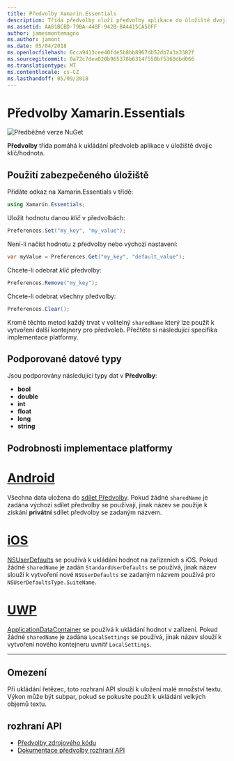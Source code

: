 ```yaml
---
title: Předvolby Xamarin.Essentials
description: Třída předvolby uloží předvolby aplikace do úložiště dvojic klíč/hodnota.
ms.assetid: AA81BCBD-79BA-448F-942B-BA4415CA50FF
author: jamesmontemagno
ms.author: jamont
ms.date: 05/04/2018
ms.openlocfilehash: 6cca9413cee40fde5b8bb8967db52db7a3a3382f
ms.sourcegitcommit: 0a72c7dea020b965378b6314f558bf5360dbd066
ms.translationtype: MT
ms.contentlocale: cs-CZ
ms.lasthandoff: 05/09/2018
---
```

# <a name="xamarinessentials-preferences"></a>Předvolby Xamarin.Essentials

![Předběžné verze NuGet](~/media/shared/pre-release.png)

**Předvolby** třída pomáhá k ukládání předvoleb aplikace v úložiště dvojic klíč/hodnota.

## <a name="using-secure-storage"></a>Použití zabezpečeného úložiště

Přidáte odkaz na Xamarin.Essentials v třídě:

```csharp
using Xamarin.Essentials;
```

Uložit hodnotu danou _klíč_ v předvolbách:

```csharp
Preferences.Set("my_key", "my_value");
```

Není-li načíst hodnotu z předvolby nebo výchozí nastavení:

```csharp
var myValue = Preferences.Get("my_key", "default_value");
```

Chcete-li odebrat _klíč_ předvolby:

```csharp
Preferences.Remove("my_key");
```

Chcete-li odebrat všechny předvolby:

```csharp
Preferences.Clear();
```

Kromě těchto metod každý trvat v volitelný `sharedName` který lze použít k vytvoření další kontejnery pro předvoleb. Přečtěte si následující specifika implementace platformy.

## <a name="supported-data-types"></a>Podporované datové typy

Jsou podporovány následující typy dat v **Předvolby**:

- **bool**
- **double**
- **int**
- **float**
- **long**
- **string**

## <a name="platform-implementation-specifics"></a>Podrobnosti implementace platformy

# <a name="androidtabandroid"></a>[Android](#tab/android)

Všechna data uložena do [sdílet Předvolby](https://developer.android.com/training/data-storage/shared-preferences.html). Pokud žádné `sharedName` je zadána výchozí sdílet předvolby se používají, jinak název se použije k získání **privátní** sdílet předvolby se zadaným názvem.

# <a name="iostabios"></a>[iOS](#tab/ios)

[NSUserDefaults](https://docs.microsoft.com/en-us/xamarin/ios/app-fundamentals/user-defaults) se používá k ukládání hodnot na zařízeních s iOS. Pokud žádné `sharedName` je zadán `StandardUserDefaults` se používá, jinak název slouží k vytvoření nové `NSUserDefaults` se zadaným názvem používá pro `NSUserDefaultsType.SuiteName`.

# <a name="uwptabuwp"></a>[UWP](#tab/uwp)

[ApplicationDataContainer](https://docs.microsoft.com/en-us/uwp/api/windows.storage.applicationdatacontainer) se používá k ukládání hodnot v zařízení. Pokud žádné `sharedName` je zadána `LocalSettings` se používá, jinak název slouží k vytvoření nového kontejneru uvnitř `LocalSettings`.

--------------

## <a name="limitations"></a>Omezení

Při ukládání řetězec, toto rozhraní API slouží k uložení malé množství textu.  Výkon může být subpar, pokud se pokusíte použít k ukládání velkých objemů textu.

## <a name="api"></a>rozhraní API

- [Předvolby zdrojového kódu](https://github.com/xamarin/Essentials/tree/master/Essentials/Preferences)
- [Dokumentace předvolby rozhraní API](xref:Xamarin.Essentials.Preferences)
